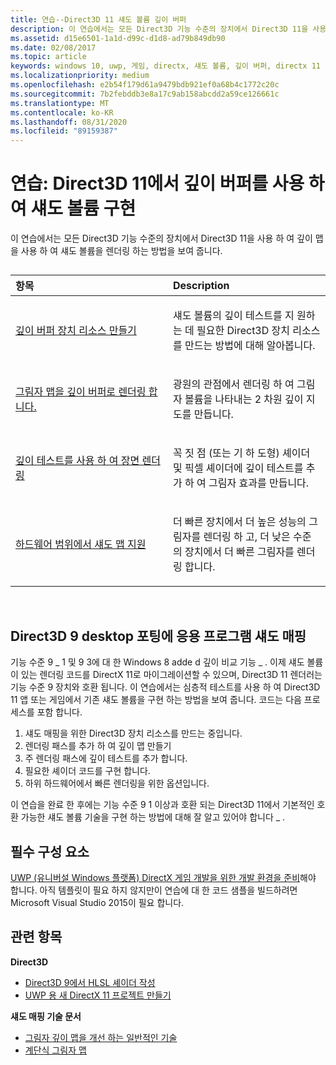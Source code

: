 ```yaml
---
title: 연습--Direct3D 11 섀도 볼륨 깊이 버퍼
description: 이 연습에서는 모든 Direct3D 기능 수준의 장치에서 Direct3D 11을 사용 하 여 깊이 맵을 사용 하 여 섀도 볼륨을 렌더링 하는 방법을 보여 줍니다.
ms.assetid: d15e6501-1a1d-d99c-d1d8-ad79b849db90
ms.date: 02/08/2017
ms.topic: article
keywords: windows 10, uwp, 게임, directx, 섀도 볼륨, 깊이 버퍼, directx 11
ms.localizationpriority: medium
ms.openlocfilehash: e2b54f179d61a9479bdb921ef0a68b4c1772c20c
ms.sourcegitcommit: 7b2febddb3e8a17c9ab158abcdd2a59ce126661c
ms.translationtype: MT
ms.contentlocale: ko-KR
ms.lasthandoff: 08/31/2020
ms.locfileid: "89159387"
---
```

# <a name="walkthrough-implement-shadow-volumes-using-depth-buffers-in-direct3d-11"></a>연습: Direct3D 11에서 깊이 버퍼를 사용 하 여 섀도 볼륨 구현



이 연습에서는 모든 Direct3D 기능 수준의 장치에서 Direct3D 11을 사용 하 여 깊이 맵을 사용 하 여 섀도 볼륨을 렌더링 하는 방법을 보여 줍니다.
## 
<table>
<colgroup>
<col width="50%" />
<col width="50%" />
</colgroup>
<thead>
<tr class="header">
<th align="left">항목</th>
<th align="left">Description</th>
</tr>
</thead>
<tbody>
<tr class="odd">
<td align="left"><p><a href="create-depth-buffer-resource--view--and-sampler-state.md">깊이 버퍼 장치 리소스 만들기</a></p></td>
<td align="left"><p>섀도 볼륨의 깊이 테스트를 지 원하는 데 필요한 Direct3D 장치 리소스를 만드는 방법에 대해 알아봅니다.</p></td>
</tr>
<tr class="even">
<td align="left"><p><a href="render-the-shadow-map-to-the-depth-buffer.md">그림자 맵을 깊이 버퍼로 렌더링 합니다.</a></p></td>
<td align="left"><p>광원의 관점에서 렌더링 하 여 그림자 볼륨을 나타내는 2 차원 깊이 지도를 만듭니다.</p></td>
</tr>
<tr class="odd">
<td align="left"><p><a href="render-the-scene-with-depth-testing.md">깊이 테스트를 사용 하 여 장면 렌더링</a></p></td>
<td align="left"><p>꼭 짓 점 (또는 기 하 도형) 셰이더 및 픽셀 셰이더에 깊이 테스트를 추가 하 여 그림자 효과를 만듭니다.</p></td>
</tr>
<tr class="even">
<td align="left"><p><a href="target-a-range-of-hardware.md">하드웨어 범위에서 섀도 맵 지원</a></p></td>
<td align="left"><p>더 빠른 장치에서 더 높은 성능의 그림자를 렌더링 하 고, 더 낮은 수준의 장치에서 더 빠른 그림자를 렌더링 합니다.</p></td>
</tr>
</tbody>
</table>

 

## <a name="shadow-mapping-application-to-direct3d-9-desktop-porting"></a>Direct3D 9 desktop 포팅에 응용 프로그램 섀도 매핑


기능 수준 9 \_ 1 및 9 3에 대 한 Windows 8 adde d 깊이 비교 기능 \_ . 이제 섀도 볼륨이 있는 렌더링 코드를 DirectX 11로 마이그레이션할 수 있으며, Direct3D 11 렌더러는 기능 수준 9 장치와 호환 됩니다. 이 연습에서는 심층적 테스트를 사용 하 여 Direct3D 11 앱 또는 게임에서 기존 섀도 볼륨을 구현 하는 방법을 보여 줍니다. 코드는 다음 프로세스를 포함 합니다.

1.  섀도 매핑을 위한 Direct3D 장치 리소스를 만드는 중입니다.
2.  렌더링 패스를 추가 하 여 깊이 맵 만들기
3.  주 렌더링 패스에 깊이 테스트를 추가 합니다.
4.  필요한 셰이더 코드를 구현 합니다.
5.  하위 하드웨어에서 빠른 렌더링을 위한 옵션입니다.

이 연습을 완료 한 후에는 기능 수준 9 1 이상과 호환 되는 Direct3D 11에서 기본적인 호환 가능한 섀도 볼륨 기술을 구현 하는 방법에 대해 잘 알고 있어야 합니다 \_ .

## <a name="prerequisites"></a>필수 구성 요소


[UWP (유니버설 Windows 플랫폼) DirectX 게임 개발을 위한 개발 환경을 준비](prepare-your-dev-environment-for-windows-store-directx-game-development.md)해야 합니다. 아직 템플릿이 필요 하지 않지만이 연습에 대 한 코드 샘플을 빌드하려면 Microsoft Visual Studio 2015이 필요 합니다.

## <a name="related-topics"></a>관련 항목


**Direct3D**

* [Direct3D 9에서 HLSL 셰이더 작성](/windows/desktop/direct3dhlsl/dx-graphics-hlsl-writing-shaders-9)
* [UWP 용 새 DirectX 11 프로젝트 만들기](user-interface.md)

**섀도 매핑 기술 문서**

* [그림자 깊이 맵을 개선 하는 일반적인 기술](/windows/desktop/DxTechArts/common-techniques-to-improve-shadow-depth-maps)
* [계단식 그림자 맵](/windows/desktop/DxTechArts/cascaded-shadow-maps)

 

 